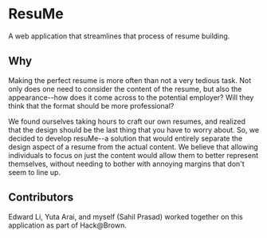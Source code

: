 # ResuMe 
A web application that streamlines that process of resume building.

## Why ##
Making the perfect resume is more often than not a very tedious task. Not only does one need to consider the content of the resume, but also the appearance--how does it come across to the potential employer? Will they think that the format should be more professional? 

We found ourselves taking hours to craft our own resumes, and realized that the design should be the last thing that you have to worry about. So, we decided to develop resuMe--a solution that would entirely separate the design aspect of a resume from the actual content. We believe that allowing individuals to focus on just the content would allow them to better represent themselves, without needing to bother with annoying margins that don't seem to line up. 

## Contributors 
Edward Li, Yuta Arai, and myself (Sahil Prasad) worked together on this application as part of Hack@Brown. 
